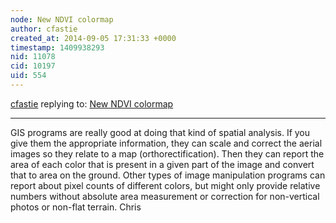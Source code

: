 ```yaml
---
node: New NDVI colormap
author: cfastie
created_at: 2014-09-05 17:31:33 +0000
timestamp: 1409938293
nid: 11078
cid: 10197
uid: 554
---
```




[cfastie](../profile/cfastie) replying to: [New NDVI colormap](../notes/cfastie/08-26-2014/new-ndvi-colormap)

----
GIS programs are really good at doing that kind of spatial analysis. If you give them the appropriate information, they can scale and correct the aerial images so they relate to a map (orthorectification). Then they can report the area of each color that is present in a given part of the image and convert that to area on the ground. Other types of image manipulation programs can report about pixel counts of different colors, but might only provide relative numbers without absolute area measurement or correction for non-vertical photos or non-flat terrain.
Chris